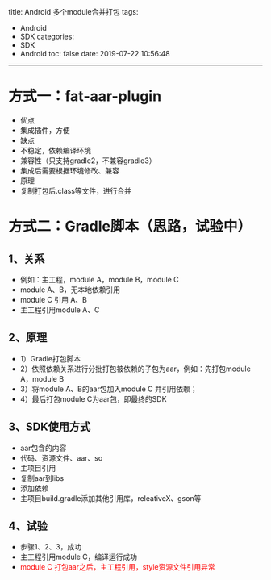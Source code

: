 title: Android 多个module合并打包
tags:
  - Android
  - SDK
categories:
  - SDK
  - Android
toc: false
date: 2019-07-22 10:56:48
---

# 方式一：fat-aar-plugin
- 优点
 - 集成插件，方便
- 缺点
 - 不稳定，依赖编译环境
 - 兼容性（只支持gradle2，不兼容gradle3）
 - 集成后需要根据环境修改、兼容
- 原理
 - 复制打包后.class等文件，进行合并 

<!-- more -->
# 方式二：Gradle脚本（思路，试验中）

## 1、关系
- 例如：主工程，module A，module B，module C
 - module A、B，无本地依赖引用
 - module C 引用 A、B
 - 主工程引用module A、C

## 2、原理
 - 1）Gradle打包脚本
 - 2）依照依赖关系进行分批打包被依赖的子包为aar，例如：先打包module A，module B
 - 3）将module A、B的aar包加入module C 并引用依赖；
 - 4）最后打包module C为aar包，即最终的SDK

## 3、SDK使用方式
- aar包含的内容
 - 代码、资源文件、aar、so
- 主项目引用
 - 复制aar到libs
 - 添加依赖
 - 主项目build.gradle添加其他引用库，releativeX、gson等

## 4、试验
- 步骤1、2、3，成功
- 主工程引用module C，编译运行成功
- <span style="color:red">module C 打包aar之后，主工程引用，style资源文件引用异常
</span>


